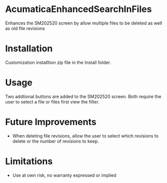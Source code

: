 # AcumaticaEnhancedSearchInFiles
Enhances the SM202520 screen by allow multiple files to be deleted as well as old file revisions

# Installation
Customization installtion zip file in the Install folder.	

# Usage
Two addtional buttons are added to the SM202520 screen. Both require the user to select a file or files first view the filter. 

# Future Improvements
- When deleting file revisions, allow the user to select which revisions to delete or the number of revisions to keep.

# Limitations
- Use at own risk, no warranty expressed or implied



